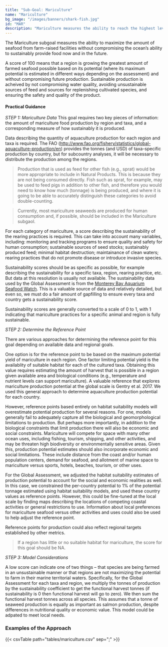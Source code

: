 ```yaml
---
title: "Sub-Goal: Mariculture"
name: "Mariculture"
bg_image: "/images/banners/shark-fish.jpg"
id: "MAR"
description: "Mariculture measures the ability to reach the highest levels of seafood gained from farm-raised facilities without damaging the ocean’s ability to provide fish sustainably now and in the future."
---
```


The Mariculture subgoal measures the ability to maximize the amount of seafood from farm-raised facilities without compromising the ocean’s ability to sustainably provide food now and in the future. 

A score of 100 means that a region is growing the greatest amount of farmed seafood possible based on its potential (where its maximum potential is estimated in different ways depending on the assessment) and without compromising future production.  Sustainable production is acheived by not compromising water quality, avoiding unsustainable sources of feed and sources for replenishing cultivated species, and ensuring the safety and quality of the product. 

#### Practical Guidance

*_STEP 1: Mariculture Data_*
This goal requires two key pieces of information: the amount of mariculture food production by region and taxa, and a corresponding measure of how sustainably it is produced.

Data describing the quantity of aquaculture production for each region and taxa is required. The FAO (http://www.fao.org/fishery/statistics/global-aquaculture-production/en) provides the tonnes (and USD) of taxa-specific production by country, but for subcountry analyses, it will be necessary to  distribute the production among the regions.

> Production that is used as feed for other fish (e.g., sprat) would be more appropriate to include in Natural Products. This is because they are not being consumed directly. Fish such as sprat, for example, may be used to feed pigs in addition to other fish, and therefore you would need to know how much (tonnage) is being produced, and where it is going to be able to accurately distinguish these categories to avoid double-counting.

> Currently, most mariculture seaweeds are produced for human consumption and, if possible, should be included in the Mariculture subgaol.

For each category of mariculture, a score describing the sustainability of the rearing practices is required. This can take into account many variables, including: monitoring and tracking programs to ensure quality and safety for human consumption; sustainable sources of seed stocks; sustainably produced feed; minimal habitat destruction; maintainance of clean waters; rearing practices that do not promote disease or introduce invasive species.  

Sustainability scores should be as specific as possible, for example describing the sustainability for a specific taxa, region, rearing practice, etc.  But data at this resolution is usually not available.  The sustainability data used by the Global Assessment is from the [Monterey Bay Aquarium Seafood Watch](https://www.seafoodwatch.org/recommendations/search?query=).  This is a valuable source of data and relatively detailed, but even so, we must do a fair amount of gapfilling to ensure every taxa and country gets a sustainability score.

Sustainability scores are generally converted to a scale of 0 to 1, with 1 indicating that mariculture practices for a specific animal and region is fully sustainable.

*_STEP 2: Determine the Reference Point_*

There are various approaches for determining the reference point for this goal depending on available data and regional goals. 

One option is for the reference point to be based on the maximum potential yield of mariculture in each region.  One factor limiting potential yield is the availablity of suitable habitat for each of the cultured taxa. Obtaining this value requires estimating the amount of harvest that is possible in a region given available area and biological conditions (e.g., temperature and nutrient levels can support mariculture). A valuable reference that explores mariculture production potential at the global scale is Gentry et al. 2017.  We used this general approach to determine aquaculture production potential for each country.    

However, reference points based entirely on habitat suitability models will overestimate potential production for several reasons. For one, models generally fail to adequately capture all the biological and geomorphological limitations to production. But perhaps more importantly, in addition to the biological constraints that limit production there will also be economic and social constraints. Mariculture will compete for space with many other ocean uses, including fishing, tourism, shipping, and other activities, and may be threaten high biodiversity or environmentally sensitive areas. Given this, production potential estimates should also incorporate economic and social limitations. These include distance from the coast and/or human population centers, demand for seafood, and allotment of marine space to mariculture versus sports, hotels, beaches, tourism, or other uses. 

For the Global Assessment, we adjusted the habitat suitability estimates of production potential to account for the social and economic realities as well.  In this case, we constrained the per-country potential to 1% of the potential tonnage estimated using habitat suitability models, and used these country values as reference points. However, this could be fine-tuned at the local scale by finding maps describing the locations of competing coastal activities or general restrictions to use. Information about local preferences for mariculture seafood versus other activities and uses could also be used to help adjust the reference point.

Reference points for production could also reflect regional targets established by other metrics.

> If a region has little or no suitable habitat for mariculture, the score for this goal should be NA. 

*_STEP 3: Model Considerations_*

A low score can indicate one of two things – that species are being farmed in an unsustainable manner or that regions are not maximizing the potential to farm in their marine territorial waters. Specifically, for the Global Assessment for each taxa and region, we multiply the tonnes of production by the sustainability coefficient to get the functional harvest tonnes (if sustainability is 0 then functional harvest will go to zero).  We then sum the functional harvest tonnes across all species. This assumes that a tonne of seaweed production is equally as important as salmon production, despite differences in nutritional quality or economic value. This model could be adpated to meet local needs.

### Examples of the Approach
{{< csvTable path="tables/mariculture.csv"  sep=";" >}}
